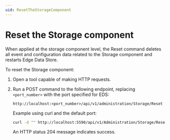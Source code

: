 ```yaml
---
uid: ResetTheStorageComponent
---
```


# Reset the Storage component

When applied at the storage component level, the Reset command deletes all event and configuration data related to the Storage component and restarts Edge Data Store.

To reset the Storage component:

1. Open a tool capable of making HTTP requests.

1. Run a POST command to the following endpoint, replacing `<port_number>` with the port specified for EDS:

    ```http
    http://localhost:<port_number>/api/v1/administration/Storage/Reset
    ```

    Example using curl and the default port:

    ```bash
    curl -d "" http://localhost:5590/api/v1/Administration/Storage/Reset
    ```

    An HTTP status 204 message indicates success.
